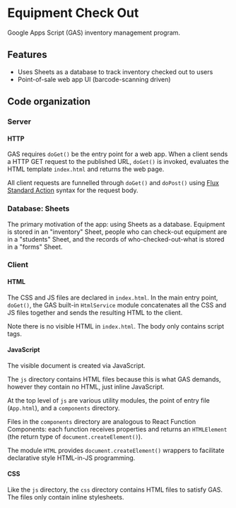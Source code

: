 # Equipment Check Out

Google Apps Script (GAS) inventory management program.

## Features

- Uses Sheets as a database to track inventory checked out to users
- Point-of-sale web app UI (barcode-scanning driven)

## Code organization

### Server

#### HTTP

GAS requires `doGet()` be the entry point for a web app. When a client sends
a HTTP GET request to the published URL, `doGet()` is invoked, evaluates the
HTML template `index.html` and returns the web page.

All client requests are funnelled through `doGet()` and `doPost()` using
[Flux Standard Action](https://github.com/redux-utilities/flux-standard-action)
syntax for the request body.

### Database: Sheets

The primary motivation of the app: using Sheets as a database.
Equipment is stored in an "inventory" Sheet, people who can check-out equipment
are in a "students" Sheet, and the records of who-checked-out-what is stored in
a "forms" Sheet.

### Client

#### HTML

The CSS and JS files are declared in `index.html`.
In the main entry point, `doGet()`, the GAS built-in `HtmlService`
module concatenates all the CSS and JS files together and sends the resulting
HTML to the client.

Note there is no visible HTML in `index.html`. The body only contains script
tags.

#### JavaScript

The visible document is created via JavaScript.

The `js` directory contains HTML files because this is what GAS demands, however
they contain no HTML, just inline JavaScript.

At the top level of `js` are various utility modules, the point of entry file
(`App.html`), and a `components` directory.

Files in the `components` directory are analogous to React Function Components:
each function receives properties and returns an `HTMLElement` (the return type
of `document.createElement()`).

The module `HTML` provides `document.createElement()` wrappers to facilitate
declarative style HTML-in-JS programming.

#### CSS

Like the `js` directory, the `css` directory contains HTML files to satisfy GAS.
The files only contain inline stylesheets.
